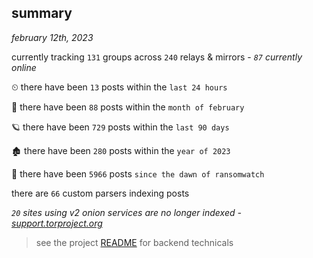 
## summary
_february 12th, 2023_

currently tracking `131` groups across `240` relays & mirrors - _`87` currently online_

⏲ there have been `13` posts within the `last 24 hours`

🦈 there have been `88` posts within the `month of february`

🪐 there have been `729` posts within the `last 90 days`

🏚 there have been `280` posts within the `year of 2023`

🦕 there have been `5966` posts `since the dawn of ransomwatch`

there are `66` custom parsers indexing posts

_`20` sites using v2 onion services are no longer indexed - [support.torproject.org](https://support.torproject.org/onionservices/v2-deprecation/)_

> see the project [README](https://github.com/joshhighet/ransomwatch#ransomwatch--) for backend technicals
